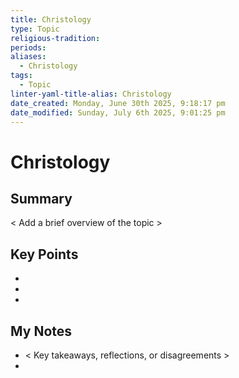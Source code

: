 ```yaml
---
title: Christology
type: Topic
religious-tradition: 
periods: 
aliases:
  - Christology
tags:
  - Topic
linter-yaml-title-alias: Christology
date_created: Monday, June 30th 2025, 9:18:17 pm
date_modified: Sunday, July 6th 2025, 9:01:25 pm
---
```


# Christology

## Summary
< Add a brief overview of the topic >

## Key Points
- 
- 
- 

## My Notes
- < Key takeaways, reflections, or disagreements >
- 